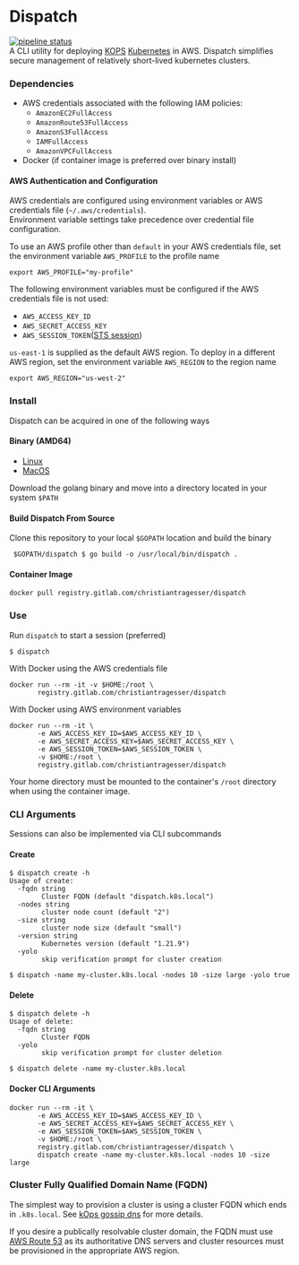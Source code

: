 # Dispatch  
[![pipeline status](https://gitlab.com/christianTragesser/dispatch/badges/master/pipeline.svg)](https://gitlab.com/christianTragesser/dispatch/commits/master)  
A CLI utility for deploying [KOPS](https://kops.sigs.k8s.io/) [Kubernetes](https://kubernetes.io/) in AWS. Dispatch simplifies secure management of relatively short-lived kubernetes clusters.

### Dependencies
* AWS credentials associated with the following IAM policies:
  - `AmazonEC2FullAccess`
  - `AmazonRoute53FullAccess`
  - `AmazonS3FullAccess`
  - `IAMFullAccess`
  - `AmazonVPCFullAccess`
* Docker (if container image is preferred over binary install)


#### AWS Authentication and Configuration
AWS credentials are configured using environment variables or AWS credentials file (`~/.aws/credentials`).  
Environment variable settings take precedence over credential file configuration.

To use an AWS profile other than `default` in your AWS credentials file, set the environment variable `AWS_PROFILE` to the profile name
```
export AWS_PROFILE="my-profile"
```

The following environment variables must be configured if the AWS credentials file is not used:
  - `AWS_ACCESS_KEY_ID`
  - `AWS_SECRET_ACCESS_KEY`
  - `AWS_SESSION_TOKEN`([STS session](https://docs.aws.amazon.com/STS/latest/APIReference/welcome.html))

`us-east-1` is supplied as the default AWS region.  To deploy in a different AWS region, set the environment variable `AWS_REGION` to the region name
```
export AWS_REGION="us-west-2"
```

### Install
Dispatch can be acquired in one of the following ways
#### Binary (AMD64)
* [Linux](https://gitlab.com/christianTragesser/dispatch/-/jobs/artifacts/master/download?job=publish:linux)
* [MacOS](https://gitlab.com/christianTragesser/dispatch/-/jobs/artifacts/master/download?job=publish:macos)  

Download the golang binary and move into a directory located in your system `$PATH`

#### Build Dispatch From Source
Clone this repository to your local `$GOPATH` location and build the binary
```
 $GOPATH/dispatch $ go build -o /usr/local/bin/dispatch .
```

#### Container Image
```
docker pull registry.gitlab.com/christiantragesser/dispatch
```

### Use
Run `dispatch` to start a session (preferred)
```
$ dispatch
```

With Docker using the AWS credentials file
```
docker run --rm -it -v $HOME:/root \
       registry.gitlab.com/christiantragesser/dispatch
```

With Docker using AWS environment variables
```
docker run --rm -it \
       -e AWS_ACCESS_KEY_ID=$AWS_ACCESS_KEY_ID \
       -e AWS_SECRET_ACCESS_KEY=$AWS_SECRET_ACCESS_KEY \
       -e AWS_SESSION_TOKEN=$AWS_SESSION_TOKEN \
       -v $HOME:/root \
       registry.gitlab.com/christiantragesser/dispatch
```

Your home directory must be mounted to the container's `/root` directory when using the container image.

### CLI Arguments
Sessions can also be implemented via CLI subcommands
#### Create
```
$ dispatch create -h
Usage of create:
  -fqdn string
    	Cluster FQDN (default "dispatch.k8s.local")
  -nodes string
    	cluster node count (default "2")
  -size string
    	cluster node size (default "small")
  -version string
    	Kubernetes version (default "1.21.9")
  -yolo
    	skip verification prompt for cluster creation
```
```
$ dispatch -name my-cluster.k8s.local -nodes 10 -size large -yolo true
```
#### Delete
```
$ dispatch delete -h
Usage of delete:
  -fqdn string
    	Cluster FQDN
  -yolo
    	skip verification prompt for cluster deletion
```
```
$ dispatch delete -name my-cluster.k8s.local
```

#### Docker CLI Arguments
```
docker run --rm -it \
       -e AWS_ACCESS_KEY_ID=$AWS_ACCESS_KEY_ID \
       -e AWS_SECRET_ACCESS_KEY=$AWS_SECRET_ACCESS_KEY \
       -e AWS_SESSION_TOKEN=$AWS_SESSION_TOKEN \
       -v $HOME:/root \
       registry.gitlab.com/christiantragesser/dispatch \
       dispatch create -name my-cluster.k8s.local -nodes 10 -size large
```

### Cluster Fully Qualified Domain Name (FQDN)
The simplest way to provision a cluster is using a cluster FQDN which ends in `.k8s.local`. See [kOps gossip dns](https://kops.sigs.k8s.io/gossip/) for more details.  

If you desire a publically resolvable cluster domain, the FQDN must use [AWS Route 53](https://aws.amazon.com/route53/) as its authoritative DNS servers and cluster resources must be provisioned in the appropriate AWS region.
